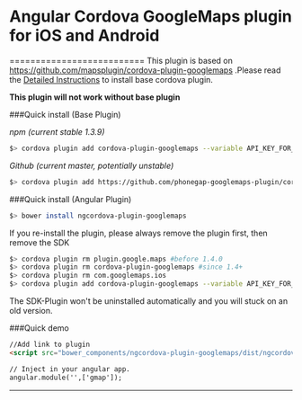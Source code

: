 # Angular Cordova GoogleMaps plugin for iOS and Android
==========================
This plugin is based on https://github.com/mapsplugin/cordova-plugin-googlemaps .Please read the [Detailed Instructions](https://github.com/phonegap-googlemaps-plugin/cordova-plugin-googlemaps/wiki/Installation) to install base cordova plugin. 

**This plugin will not work without base plugin**

###Quick install (Base Plugin)

*npm (current stable 1.3.9)*
```bash
$> cordova plugin add cordova-plugin-googlemaps --variable API_KEY_FOR_ANDROID="YOUR_ANDROID_API_KEY_IS_HERE" --variable API_KEY_FOR_IOS="YOUR_IOS_API_KEY_IS_HERE"
```

*Github (current master, potentially unstable)*
```bash
$> cordova plugin add https://github.com/phonegap-googlemaps-plugin/cordova-plugin-googlemaps --variable API_KEY_FOR_ANDROID="YOUR_ANDROID_API_KEY_IS_HERE" --variable API_KEY_FOR_IOS="YOUR_IOS_API_KEY_IS_HERE"
```
###Quick install (Angular Plugin)
```bash
$> bower install ngcordova-plugin-googlemaps
```

If you re-install the plugin, please always remove the plugin first, then remove the SDK

```bash
$> cordova plugin rm plugin.google.maps #before 1.4.0
$> cordova plugin rm cordova-plugin-googlemaps #since 1.4+
$> cordova plugin rm com.googlemaps.ios
$> cordova plugin add cordova-plugin-googlemaps --variable API_KEY_FOR_ANDROID="YOUR_ANDROID_API_KEY_IS_HERE" --variable API_KEY_FOR_IOS="YOUR_IOS_API_KEY_IS_HERE"
```

The SDK-Plugin won't be uninstalled automatically and you will stuck on an old version.

###Quick demo

```html
//Add link to plugin
<script src="bower_components/ngcordova-plugin-googlemaps/dist/ngcordova-plugin-googlemaps.min.js"></script>

// Inject in your angular app.
angular.module('',['gmap']);


```

-----



